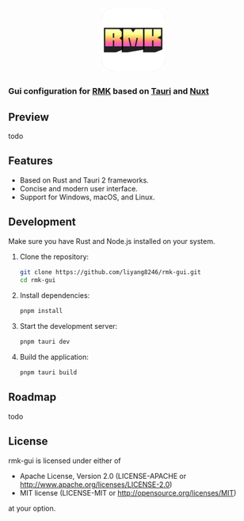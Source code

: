 <h1 align="center">
  <img src="./src-tauri/icons/icon.png" alt="Clash" width="128" />
  <h3>
  Gui configuration for <a href="https://github.com/HaoboGu/rmk">RMK</a> based on <a href="https://github.com/tauri-apps/tauri">Tauri</a> and <a href="https://github.com/nuxt/nuxt">Nuxt</a>
  <h3>
</h1>

## Preview

todo

## Features
- Based on Rust and Tauri 2 frameworks.
- Concise and modern user interface.
- Support for Windows, macOS, and Linux.

## Development
Make sure you have Rust and Node.js installed on your system.
1. Clone the repository:
    ```bash
    git clone https://github.com/liyang8246/rmk-gui.git
    cd rmk-gui
    ```
2. Install dependencies:
    ```bash
    pnpm install
    ```
3. Start the development server:
    ```bash
    pnpm tauri dev
    ```
4. Build the application:
    ```bash
    pnpm tauri build
    ```

## Roadmap
todo

## License

rmk-gui is licensed under either of

- Apache License, Version 2.0 (LICENSE-APACHE or <http://www.apache.org/licenses/LICENSE-2.0>)
- MIT license (LICENSE-MIT or <http://opensource.org/licenses/MIT>)

at your option.